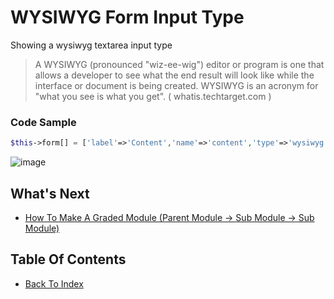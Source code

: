 # WYSIWYG Form Input Type
Showing a wysiwyg textarea input type

> A WYSIWYG (pronounced "wiz-ee-wig") editor or program is one that allows a developer to see what the end result will look like while the interface or document is being created. WYSIWYG is an acronym for "what you see is what you get". ( whatis.techtarget.com )


### Code Sample
```php
$this->form[] = ['label'=>'Content','name'=>'content','type'=>'wysiwyg'];
```


![image](https://cloud.githubusercontent.com/assets/6733315/23845248/93bf74da-07f9-11e7-8ca5-1ae27cb67be7.png)


## What's Next
- [How To Make A Graded Module (Parent Module -> Sub Module -> Sub Module)](./how-to-make-graded-module.md)

## Table Of Contents
- [Back To Index](./index.md)